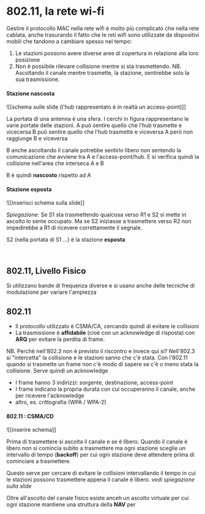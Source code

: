 # 802.11, la rete wi-fi

Gestire il protocollo MAC nella rete wifi è molto più complicato che nella rete cablata, anche trasurando il fatto che le reti wifi sono utilizzate da dispositivi mobili che tandono a cambiare spesso nel tempo: 

1. Le stazioni possono avere diverse aree di copertura in relazione alla loro posizione
2. Non è possibile rilevare collisione mentre si sta trasmettendo.
	NB. Ascoltando il canale mentre trasmette, la stazione, sentirebbe solo la sua trasmissione.

#### Stazione nascosta
![[schema sulle slide (l'hub rappresentato è in realtà un access-point)]]

La portata di una antenna è una sfera. I cerchi in figura rappresentano le varie portate delle stazioni. 
A può sentire quello che l'hub trasmette e vicecersa
B può sentire quello che l'hub trasmette e viceversa
A però non raggiunge B e viceversa

B anche ascoltando il canale potrebbe sentirlo libero non sentendo la comunicazione che avviene tra A e l'access-point/hub. E si verifica quindi la collisione nell'area che interseca A e B

B è quindi **nascosto** rispetto ad A

#### Stazione esposta
![[inserisci schema sulla slide]]

*Spiegazione:*
Se S1 sta trasmettendo qualcosa verso R1 e S2 si mette in ascolto lo sente occupato. Ma se S2 iniziasse a trasmettere verso R2 non impedirebbe a R1 di ricevere correttamente il segnale.

S2 (nella portata di S1 ...) è la stazione **esposta**

<br>

## 802.11, Livello Fisico
Si utilizzano bande di frequenza diverse e si usano anche delle tecniche di modulazione per variare l'ampiezza

## 802.11
- Il protocollo utilizzato è CSMA/CA, cercando quindi di evitare le collisioni
- La trasmissione è **affidabile** (cioè con un acknowledge di risposta) con **ARQ** per evitare la perdita di frame. 

NB. Perchè nell'802.3 non è previsto il riscontro e invece qui si? Nell'802.3 si "intercetta" la collisione e le stazioni sanno che c'è stata. Con l'802.11 quando si trasmette un frame non c'è modo di sapere se c'è o meno stata la collisione. Serve quindi un acknowledge

- I frame hanno 3 indirizzi: sorgente, destinazione, access-point
- I frame indicano la propria durata con cui occuperanno il canale, anche per ricevere l'acknowledge
- altro, es. crittografia (WPA / WPA-2)

#### 802.11 : CSMA/CD
![[inserire schema]]

Prima di trasmettere si ascolta il canale e se è libero.
Quando il canale è libero non si comincia subito a trasmettere ma ogni stazione sceglie un intervallo di tempo (**backoff**) per cui ogni stazione deve attendere prima di cominciare a trasmettere.

Questo serve per cercare di evitare le collisioni intervallando il tempo in cui le stazioni possono trasmettere appena il canale è libero.
*vedi spiegazione sulla slide*

Oltre all'ascolto del canale fisico esiste anceh un ascolto virtuale per cui ogni stazione mantiene una struttura della **NAV** per 
